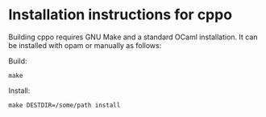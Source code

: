 Installation instructions for cppo
==================================

Building cppo requires GNU Make and a standard OCaml
installation. It can be installed with opam or manually as follows:

Build:

```
make
```

Install:

```
make DESTDIR=/some/path install
```
